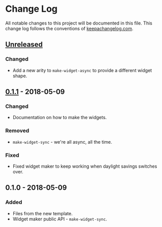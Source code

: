 # Change Log
All notable changes to this project will be documented in this file. This change log follows the conventions of [keepachangelog.com](http://keepachangelog.com/).

## [Unreleased]
### Changed
- Add a new arity to `make-widget-async` to provide a different widget shape.

## [0.1.1] - 2018-05-09
### Changed
- Documentation on how to make the widgets.

### Removed
- `make-widget-sync` - we're all async, all the time.

### Fixed
- Fixed widget maker to keep working when daylight savings switches over.

## 0.1.0 - 2018-05-09
### Added
- Files from the new template.
- Widget maker public API - `make-widget-sync`.

[Unreleased]: https://github.com/your-name/brainfuck-interpreter/compare/0.1.1...HEAD
[0.1.1]: https://github.com/your-name/brainfuck-interpreter/compare/0.1.0...0.1.1
